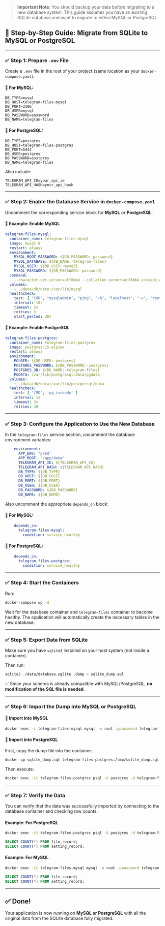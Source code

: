 > **Important Note:** You should backup your data before migrating to a new database system. This guide assumes you have an existing SQLite database and want to migrate to either MySQL or PostgreSQL.

## 🔧 Step-by-Step Guide: Migrate from SQLite to MySQL or PostgreSQL

---

### ✅ Step 1: Prepare `.env` File

Create a `.env` file in the root of your project (same location as your `docker-compose.yaml`).

#### 🔸 For **MySQL**:

```env
DB_TYPE=mysql
DB_HOST=telegram-files-mysql
DB_PORT=3306
DB_USER=mysql
DB_PASSWORD=password
DB_NAME=telegram-files
```

#### 🔹 For **PostgreSQL**:

```env
DB_TYPE=postgres
DB_HOST=telegram-files-postgres
DB_PORT=5432
DB_USER=postgres
DB_PASSWORD=postgres
DB_NAME=telegram-files
```

Also include:

```env
TELEGRAM_API_ID=your_api_id
TELEGRAM_API_HASH=your_api_hash
```

---

### ✅ Step 2: Enable the Database Service in `docker-compose.yaml`

Uncomment the corresponding service block for **MySQL** or **PostgreSQL**.

#### 🔸 Example: Enable MySQL

```yaml
telegram-files-mysql:
  container_name: telegram-files-mysql
  image: mysql:8
  restart: always
  environment:
    MYSQL_ROOT_PASSWORD: ${DB_PASSWORD:-password}
    MYSQL_DATABASE: ${DB_NAME:-telegram-files}
    MYSQL_USER: ${DB_USER:-mysql}
    MYSQL_PASSWORD: ${DB_PASSWORD:-password}
  command:
    --character-set-server=utf8mb4 --collation-server=utf8mb4_unicode_ci
  volumes:
    - ./data/db/data:/var/lib/mysql
  healthcheck:
    test: [ "CMD", "mysqladmin", "ping", "-h", "localhost", "-u", "root", "-p$MYSQL_ROOT_PASSWORD" ]
    interval: 10s
    timeout: 5s
    retries: 5
    start_period: 30s
```

#### 🔹 Example: Enable PostgreSQL

```yaml
telegram-files-postgres:
  container_name: telegram-files-postgres
  image: postgres:15-alpine
  restart: always
  environment:
    PGUSER: ${DB_USER:-postgres}
    POSTGRES_PASSWORD: ${DB_PASSWORD:-postgres}
    POSTGRES_DB: ${DB_NAME:-telegram-files}
    PGDATA: /var/lib/postgresql/data/pgdata
  volumes:
    - ./data/db/data:/var/lib/postgresql/data
  healthcheck:
    test: [ 'CMD', 'pg_isready' ]
    interval: 1s
    timeout: 3s
    retries: 30
```

---

### ✅ Step 3: Configure the Application to Use the New Database

In the `telegram-files` service section, uncomment the database environment variables:

```yaml
    environment:
      APP_ENV: "prod"
      APP_ROOT: "/app/data"
      TELEGRAM_API_ID: ${TELEGRAM_API_ID}
      TELEGRAM_API_HASH: ${TELEGRAM_API_HASH}
      DB_TYPE: ${DB_TYPE}
      DB_HOST: ${DB_HOST}
      DB_PORT: ${DB_PORT}
      DB_USER: ${DB_USER}
      DB_PASSWORD: ${DB_PASSWORD}
      DB_NAME: ${DB_NAME}
```

Also uncomment the appropriate `depends_on` block:

#### 🔸 For MySQL:

```yaml
    depends_on:
      telegram-files-mysql:
        condition: service_healthy
```

#### 🔹 For PostgreSQL:

```yaml
    depends_on:
      telegram-files-postgres:
        condition: service_healthy
```

---

### ✅ Step 4: Start the Containers

Run:

```bash
docker-compose up -d
```

Wait for the database container and `telegram-files` container to become healthy. The application will automatically create the necessary tables in the new database.

---

### ✅ Step 5: Export Data from SQLite

Make sure you have `sqlite3` installed on your host system (not inside a container).

Then run:

```bash
sqlite3 ./data/database.sqlite .dump > sqlite_dump.sql
```

✅ Since your schema is already compatible with MySQL/PostgreSQL, **no modification of the SQL file is needed**.

---

### ✅ Step 6: Import the Dump into MySQL or PostgreSQL

#### 🔸 Import into MySQL

```bash
docker exec -i telegram-files-mysql mysql -u root -ppassword telegram-files < sqlite_dump.sql
```

#### 🔹 Import into PostgreSQL

First, copy the dump file into the container:

```bash
docker cp sqlite_dump.sql telegram-files-postgres:/tmp/sqlite_dump.sql
```

Then execute:

```bash
docker exec -it telegram-files-postgres psql -U postgres -d telegram-files -f /tmp/sqlite_dump.sql
```

---

### ✅ Step 7: Verify the Data

You can verify that the data was successfully imported by connecting to the database container and checking row counts.

#### Example: For PostgreSQL

```bash
docker exec -it telegram-files-postgres psql -U postgres -d telegram-files
```

```sql
SELECT COUNT(*) FROM file_record;
SELECT COUNT(*) FROM setting_record;
```

#### Example: For MySQL

```bash
docker exec -it telegram-files-mysql mysql -u root -ppassword telegram-files
```

```sql
SELECT COUNT(*) FROM file_record;
SELECT COUNT(*) FROM setting_record;
```

---

## ✅ Done!

Your application is now running on **MySQL or PostgreSQL** with all the original data from the SQLite database fully migrated.
